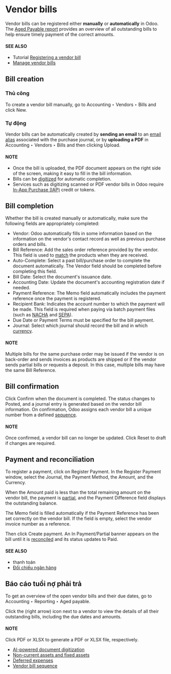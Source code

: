 # Vendor bills

Vendor bills can be registered either **manually** or **automatically** in Odoo. The
[Aged Payable report](#accounting-vendor-bills-age-payable-report) provides an overview of all
outstanding bills to help ensure timely payment of the correct amounts.

#### SEE ALSO
- Tutorial [Registering a vendor bill](https://www.odoo.com/slides/slide/register-a-vendor-bill-6582)
- [Manage vendor bills](applications/inventory_and_mrp/purchase/manage_deals/manage.md)

<a id="accounting-vendor-bills-creation"></a>

## Bill creation

<a id="accounting-vendor-bills-creation-manual"></a>

### Thủ công

To create a vendor bill manually, go to Accounting ‣ Vendors ‣ Bills and
click New.

<a id="accounting-vendor-bills-automatic"></a>

### Tự động

Vendor bills can be automatically created by **sending an email** to an [email alias](applications/finance/accounting/vendor_bills/invoice_digitization.md#invoice-digitization-email-alias) associated with the purchase journal, or by **uploading a PDF**
in Accounting ‣ Vendors ‣ Bills and then clicking Upload.

#### NOTE
- Once the bill is uploaded, the PDF document appears on the right side of the screen, making it
  easy to fill in the bill information.
- Bills can be [digitized](applications/finance/accounting/vendor_bills/invoice_digitization.md) for automatic completion.
- Services such as digitizing scanned or PDF vendor bills in Odoo require [In-App
  Purchase (IAP)](applications/essentials/in_app_purchase.md) credit or tokens.

<a id="accounting-vendor-bills-bill-completion"></a>

## Bill completion

Whether the bill is created manually or automatically, make sure the following fields are
appropriately completed:

- Vendor: Odoo automatically fills in some information based on the information on the
  vendor's contact record as well as previous purchase orders and bills.
- Bill Reference: Add the sales order reference provided by the vendor. This field is
  used to [match](applications/finance/accounting/payments.md#accounting-payments-payments-matching) the products when they are received.
- Auto-Complete: Select a past bill/purchase order to complete the document
  automatically. The Vendor field should be completed before completing this field.
- Bill Date: Select the document's issuance date.
- Accounting Date: Update the document's accounting registration date if needed.
- Payment Reference: The Memo field automatically includes the payment
  reference once the payment is registered.
- Recipient Bank: Indicates the account number to which the payment will be made. This
  field is required when paying via batch payment files (such as [NACHA](applications/finance/fiscal_localizations/united_states.md#l10n-us-ach-electronic-transfers) and [SEPA](applications/finance/accounting/payments/pay_sepa.md)).
- Due Date or Payment Terms must be specified for the bill payment.
- Journal: Select which journal should record the bill and in which [currency](applications/finance/accounting/get_started/multi_currency.md).

#### NOTE
Multiple bills for the same purchase order may be issued if the vendor is on back-order and sends
invoices as products are shipped or if the vendor sends partial bills or requests a deposit. In
this case, multiple bills may have the same Bill Reference.

<a id="accounting-vendor-bills-bill-confirmation"></a>

## Bill confirmation

Click Confirm when the document is completed. The status changes to Posted,
and a journal entry is generated based on the vendor bill information. On confirmation, Odoo assigns
each vendor bill a unique number from a defined [sequence](applications/finance/accounting/vendor_bills/sequence.md).

#### NOTE
Once confirmed, a vendor bill can no longer be updated. Click Reset to draft if
changes are required.

<a id="accounting-vendor-bills-bill-payment"></a>

## Payment and reconciliation

To register a payment, click on Register Payment. In the Register Payment
window, select the Journal, the Payment Method, the Amount, and
the Currency.

When the Amount paid is less than the total remaining amount on the vendor bill, the
payment is [partial](applications/finance/accounting/payments.md#accounting-payments-partial-payment), and the Payment
Difference field displays the outstanding balance.

The Memo field is filled automatically if the Payment Reference has been set
correctly on the vendor bill. If the field is empty, select the vendor invoice number as a
reference.

Then click Create payment. An In Payment/Partial banner appears
on the bill until it is [reconciled](applications/finance/accounting/bank/reconciliation.md) and its status updates to
Paid.

#### SEE ALSO
- thanh toán
- [Đối chiếu ngân hàng](applications/finance/accounting/bank/reconciliation.md)

<a id="accounting-vendor-bills-age-payable-report"></a>

## Báo cáo tuổi nợ phải trả

To get an overview of the open vendor bills and their due dates, go to Accounting
‣ Reporting ‣ Aged payable.

Click the <i class="fa fa-caret-right"></i> (right arrow) icon next to a vendor to view the details
of all their outstanding bills, including the due dates and amounts.

#### NOTE
Click PDF or XLSX to generate a PDF or XLSX file, respectively.

* [AI-powered document digitization](applications/finance/accounting/vendor_bills/invoice_digitization.md)
* [Non-current assets and fixed assets](applications/finance/accounting/vendor_bills/assets.md)
* [Deferred expenses](applications/finance/accounting/vendor_bills/deferred_expenses.md)
* [Vendor bill sequence](applications/finance/accounting/vendor_bills/sequence.md)
